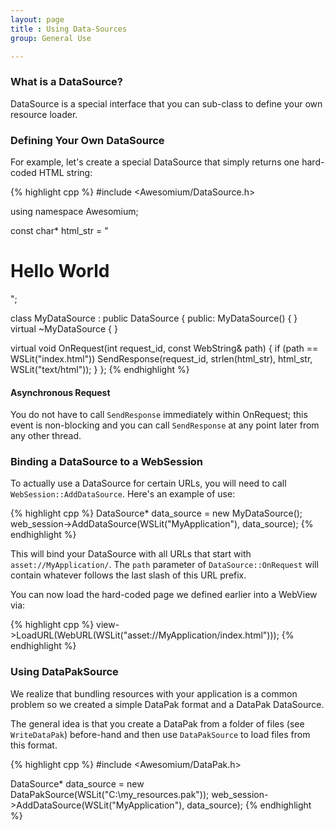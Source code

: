 ```yaml
---
layout: page
title : Using Data-Sources
group: General Use

---
```


### What is a DataSource?

DataSource is a special interface that you can sub-class to define your own resource loader.

### Defining Your Own DataSource

For example, let's create a special DataSource that simply returns one hard-coded HTML string:

{% highlight cpp %}
#include <Awesomium/DataSource.h>

using namespace Awesomium;

const char* html_str = "<h1>Hello World</h1>";

class MyDataSource : public DataSource {
 public:
  MyDataSource() { }
  virtual ~MyDataSource { }
  
  virtual void OnRequest(int request_id,
                         const WebString& path) {
    if (path == WSLit("index.html"))
      SendResponse(request_id,
                   strlen(html_str),
                   html_str,
                   WSLit("text/html"));
  }
};
{% endhighlight %}

#### Asynchronous Request

You do not have to call `SendResponse` immediately within OnRequest; this event is non-blocking and you can call `SendResponse` at any point later from any other thread.

### Binding a DataSource to a WebSession

To actually use a DataSource for certain URLs, you will need to call `WebSession::AddDataSource`. Here's an example of use:

{% highlight cpp %}
DataSource* data_source = new MyDataSource();
web_session->AddDataSource(WSLit("MyApplication"), data_source);
{% endhighlight %}

This will bind your DataSource with all URLs that start with `asset://MyApplication/`. The `path` parameter of `DataSource::OnRequest` will contain whatever follows the last slash of this URL prefix.

You can now load the hard-coded page we defined earlier into a WebView via:

{% highlight cpp %}
view->LoadURL(WebURL(WSLit("asset://MyApplication/index.html")));
{% endhighlight %}

### Using DataPakSource

We realize that bundling resources with your application is a common problem so we created a simple DataPak format and a DataPak DataSource.

The general idea is that you create a DataPak from a folder of files (see `WriteDataPak`) before-hand and then use `DataPakSource` to load files from this format.

{% highlight cpp %}
#include <Awesomium/DataPak.h>

DataSource* data_source = new DataPakSource(WSLit("C:\\my_resources.pak"));
web_session->AddDataSource(WSLit("MyApplication"), data_source);
{% endhighlight %}
